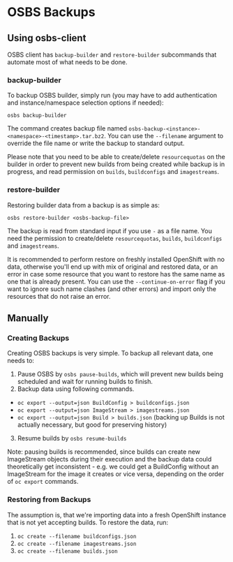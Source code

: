 # OSBS Backups

## Using osbs-client

OSBS client has `backup-builder` and `restore-builder` subcommands that automate most of what needs to be done.

### backup-builder

To backup OSBS builder, simply run (you may have to add authentication and instance/namespace selection options if needed):

    osbs backup-builder

The command creates backup file named `osbs-backup-<instance>-<namespace>-<timestamp>.tar.bz2`. You can use the `--filename` argument to override the file name or write the backup to standard output.

Please note that you need to be able to create/delete `resourcequotas` on the builder in order to prevent new builds from being created while backup is in progress, and read permission on `builds`, `buildconfigs` and `imagestreams`.

### restore-builder

Restoring builder data from a backup is as simple as:

    osbs restore-builder <osbs-backup-file>

The backup is read from standard input if you use `-` as a file name. You need the permission to create/delete `resourcequotas`, `builds`, `buildconfigs` and `imagestreams`.

It is recommended to perform restore on freshly installed OpenShift with no data, otherwise you'll end up with mix of original and restored data, or an error in case some resource that you want to restore has the same name as one that is already present. You can use the `--continue-on-error` flag if you want to ignore such name clashes (and other errors) and import only the resources that do not raise an error.

## Manually

### Creating Backups

Creating OSBS backups is very simple. To backup all relevant data, one needs to:

1. Pause OSBS by `osbs pause-builds`, which will prevent new builds being scheduled and wait for running builds to finish.
2. Backup data using following commands.
  * `oc export --output=json BuildConfig > buildconfigs.json`
  * `oc export --output=json ImageStream > imagestreams.json`
  * `oc export --output=json Build > builds.json` (backing up Builds is not actually necessary, but good for preserving history)
3. Resume builds by `osbs resume-builds`

Note: pausing builds is recommended, since builds can create new ImageStream objects during their execution and the backup data could theoretically get inconsistent - e.g. we could get a BuildConfig without an ImageStream for the image it creates or vice versa, depending on the order of `oc export` commands.

### Restoring from Backups

The assumption is, that we're importing data into a fresh OpenShift instance that is not yet accepting builds. To restore the data, run:

1. `oc create --filename buildconfigs.json`
2. `oc create --filename imagestreams.json`
3. `oc create --filename builds.json`
